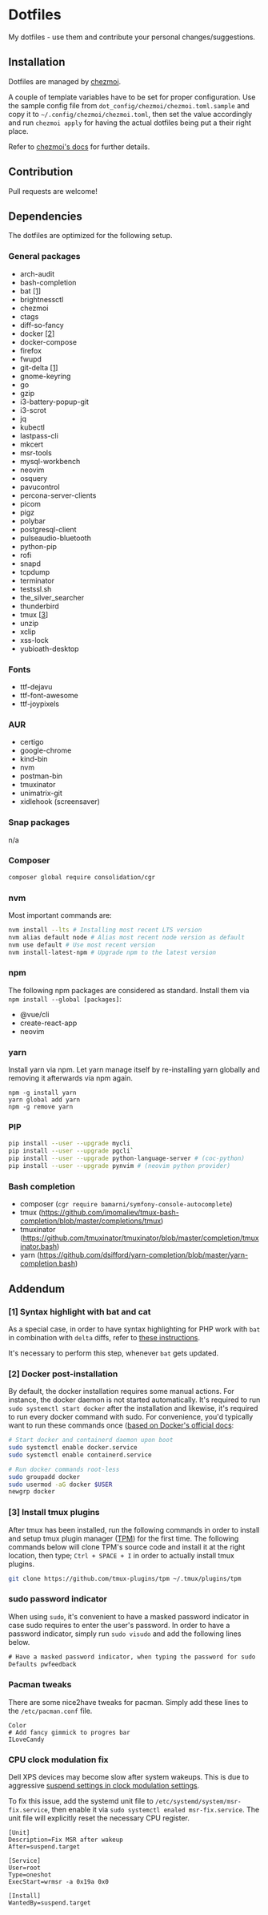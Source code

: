 # Dotfiles

My dotfiles - use them and contribute your personal changes/suggestions.


## Installation

Dotfiles are managed by [chezmoi](https://github.com/twpayne/chezmoi).

A couple of template variables have to be set for proper configuration.
Use the sample config file from `dot_config/chezmoi/chezmoi.toml.sample` and
copy it to `~/.config/chezmoi/chezmoi.toml`, then set the value accordingly and
run `chezmoi apply` for having the actual dotfiles being put a their right
place.

Refer to [chezmoi's docs](https://www.chezmoi.io/) for further details.


## Contribution

Pull requests are welcome!


## Dependencies

The dotfiles are optimized for the following setup.


### General packages

- arch-audit
- bash-completion
- bat [[1]](#[1]-syntax-highlight-with-bat-and-cat)
- brightnessctl
- chezmoi
- ctags
- diff-so-fancy
- docker [[2]](#[2]-docker-post-installation)
- docker-compose
- firefox
- fwupd
- git-delta [[1]](#[1]-syntax-highlight-with-bat-and-cat)
- gnome-keyring
- go
- gzip
- i3-battery-popup-git
- i3-scrot
- jq
- kubectl
- lastpass-cli
- mkcert
- msr-tools
- mysql-workbench
- neovim
- osquery
- pavucontrol
- percona-server-clients
- picom
- pigz
- polybar
- postgresql-client
- pulseaudio-bluetooth
- python-pip
- rofi
- snapd
- tcpdump
- terminator
- testssl.sh
- the_silver_searcher
- thunderbird
- tmux [[3](#[3]-install-tmux-plugins)]
- unzip
- xclip
- xss-lock
- yubioath-desktop


### Fonts

- ttf-dejavu
- ttf-font-awesome
- ttf-joypixels


### AUR

- certigo
- google-chrome
- kind-bin
- nvm
- postman-bin
- tmuxinator
- unimatrix-git
- xidlehook (screensaver)


### Snap packages

n/a


### Composer

```bash
composer global require consolidation/cgr
```


### nvm

Most important commands are:

```bash
nvm install --lts # Installing most recent LTS version
nvm alias default node # Alias most recent node version as default
nvm use default # Use most recent version
nvm install-latest-npm # Upgrade npm to the latest version
```


### npm

The following npm packages are considered as standard.
Install them via `npm install --global [packages]`:

- @vue/cli
- create-react-app
- neovim


### yarn

Install yarn via npm. Let yarn manage itself by re-installing yarn globally and
removing it afterwards via npm again.

```
npm -g install yarn
yarn global add yarn
npm -g remove yarn
```


### PIP

```bash
pip install --user --upgrade mycli
pip install --user --upgrade pgcli`
pip install --user --upgrade python-language-server # (coc-python)
pip install --user --upgrade pynvim # (neovim python provider)
```


### Bash completion

- composer (`cgr require bamarni/symfony-console-autocomplete`)
- tmux (https://github.com/imomaliev/tmux-bash-completion/blob/master/completions/tmux)
- tmuxinator (https://github.com/tmuxinator/tmuxinator/blob/master/completion/tmuxinator.bash)
- yarn (https://github.com/dsifford/yarn-completion/blob/master/yarn-completion.bash)


## Addendum

### [1] Syntax highlight with bat and cat

As a special case, in order to have syntax highlighting for PHP work with
`bat` in combination with `delta` diffs, refer to [these
instructions](https://github.com/dandavison/delta/issues/162#issuecomment-625952288).

It's necessary to perform this step, whenever `bat` gets updated.


### [2] Docker post-installation

By default, the docker installation requires some manual actions. For instance,
the docker daemon is not started automatically. It's required to run `sudo
systemctl start docker` after the installation and likewise, it's required to
run every docker command with sudo. For convenience, you'd typically want to run
these commands once ([based on Docker's official
docs](https://docs.docker.com/engine/install/linux-postinstall/):

```bash
# Start docker and containerd daemon upon boot
sudo systemctl enable docker.service
sudo systemctl enable containerd.service

# Run docker commands root-less
sudo groupadd docker
sudo usermod -aG docker $USER
newgrp docker
```


### [3] Install tmux plugins

After tmux has been installed, run the following commands in order to install
and setup tmux plugin manager ([TPM](https://github.com/tmux-plugins/tpm)) for
the first time. The following commands below will clone TPM's source code and
install it at the right location, then type; `Ctrl + SPACE + I` in order to
actually install tmux plugins.

```bash
git clone https://github.com/tmux-plugins/tpm ~/.tmux/plugins/tpm
```


### sudo password indicator

When using `sudo`, it's convenient to have a masked password indicator in case
sudo requires to enter the user's password. In order to have a password
indicator, simply run `sudo visudo` and add the following lines below.

```diff
# Have a masked password indicator, when typing the password for sudo
Defaults pwfeedback
```


### Pacman tweaks

There are some nice2have tweaks for pacman. Simply add these lines to the
`/etc/pacman.conf` file.

```
Color
# Add fancy gimmick to progres bar
ILoveCandy
```


### CPU clock modulation fix

Dell XPS devices may become slow after system wakeups. This is due to aggressive
[suspend settings in clock modulation
settings](https://wiki.archlinux.org/title/Dell_XPS_13_2-in-1_(7390)#Sleep/Suspend_causes_slow_system).

To fix this issue, add the systemd unit file to
`/etc/systemd/system/msr-fix.service`, then enable it via
`sudo systemctl enaled msr-fix.service`. The unit file will explicitly reset the
necessary CPU register.

```
[Unit]
Description=Fix MSR after wakeup
After=suspend.target

[Service]
User=root
Type=oneshot
ExecStart=wrmsr -a 0x19a 0x0

[Install]
WantedBy=suspend.target
```
